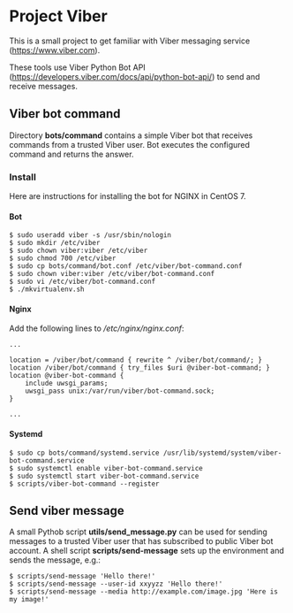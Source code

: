# Project Viber

This is a small project to get familiar with Viber messaging service
(https://www.viber.com).

These tools use Viber Python Bot API
(https://developers.viber.com/docs/api/python-bot-api/) to send and receive
messages.


## Viber bot command

Directory **bots/command** contains a simple Viber bot that receives commands
from a trusted Viber user. Bot executes the configured command and returns the
answer.

### Install

Here are instructions for installing the bot for NGINX in CentOS 7.

#### Bot

    $ sudo useradd viber -s /usr/sbin/nologin
    $ sudo mkdir /etc/viber
    $ sudo chown viber:viber /etc/viber 
    $ sudo chmod 700 /etc/viber 
    $ sudo cp bots/command/bot.conf /etc/viber/bot-command.conf
    $ sudo chown viber:viber /etc/viber/bot-command.conf
    $ sudo vi /etc/viber/bot-command.conf
    $ ./mkvirtualenv.sh

#### Nginx

Add the following lines to */etc/nginx/nginx.conf*:

    ...
    
    location = /viber/bot/command { rewrite ^ /viber/bot/command/; }   
    location /viber/bot/command { try_files $uri @viber-bot-command; }  
    location @viber-bot-command { 
        include uwsgi_params;                          
        uwsgi_pass unix:/var/run/viber/bot-command.sock;       
    }                   
    
    ...


#### Systemd

    $ sudo cp bots/command/systemd.service /usr/lib/systemd/system/viber-bot-command.service
    $ sudo systemctl enable viber-bot-command.service
    $ sudo systemctl start viber-bot-command.service
    $ scripts/viber-bot-command --register

## Send viber message

A small Pythob script **utils/send_message.py** can be used for sending messages
to a trusted Viber user that has subscribed to public Viber bot account. A shell
script **scripts/send-message** sets up the environment and sends the message,
e.g.:

    $ scripts/send-message 'Hello there!'
    $ scripts/send-message --user-id xxyyzz 'Hello there!'
    $ scripts/send-message --media http://example.com/image.jpg 'Here is my image!'
